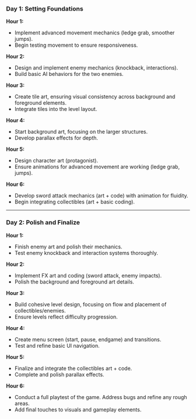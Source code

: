 ### Day 1: Setting Foundations
**Hour 1:**  
- Implement advanced movement mechanics (ledge grab, smoother jumps).  
- Begin testing movement to ensure responsiveness.  

**Hour 2:**  
- Design and implement enemy mechanics (knockback, interactions).  
- Build basic AI behaviors for the two enemies.  

**Hour 3:**  
- Create tile art, ensuring visual consistency across background and foreground elements.  
- Integrate tiles into the level layout.  

**Hour 4:**  
- Start background art, focusing on the larger structures.  
- Develop parallax effects for depth.  

**Hour 5:**  
- Design character art (protagonist).  
- Ensure animations for advanced movement are working (ledge grab, jumps).  

**Hour 6:**  
- Develop sword attack mechanics (art + code) with animation for fluidity.  
- Begin integrating collectibles (art + basic coding).  

---

### Day 2: Polish and Finalize
**Hour 1:**  
- Finish enemy art and polish their mechanics.  
- Test enemy knockback and interaction systems thoroughly.  

**Hour 2:**  
- Implement FX art and coding (sword attack, enemy impacts).  
- Polish the background and foreground art details.  

**Hour 3:**  
- Build cohesive level design, focusing on flow and placement of collectibles/enemies.  
- Ensure levels reflect difficulty progression.  

**Hour 4:**  
- Create menu screen (start, pause, endgame) and transitions.  
- Test and refine basic UI navigation.  

**Hour 5:**  
- Finalize and integrate the collectibles art + code.  
- Complete and polish parallax effects.  

**Hour 6:**  
- Conduct a full playtest of the game. Address bugs and refine any rough areas.  
- Add final touches to visuals and gameplay elements.  
